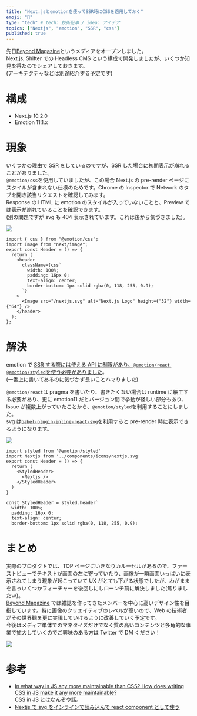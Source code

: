 ```yaml
---
title: "Next.jsとemotionを使ってSSR時にCSSを適用しておく"
emoji: "🍳"
type: "tech" # tech: 技術記事 / idea: アイデア
topics: ["Nextjs", "emotion", "SSR", "css"]
published: true
---
```


先日[Beyond Magazine](https://beyondmag.jp?utm_source=zenn)というメディアをオープンしました。  
Next.js, Shifter での Headless CMS という構成で開発しましたが、いくつか知見を得たのでシェアしておきます。  
(アーキテクチャなどは別途紹介する予定です)

# 構成

- Next.js 10.2.0
- Emotion 11.1.x

# 現象

いくつかの理由で SSR をしているのですが、SSR した場合に初期表示が崩れることがありました。  
`@emotion/css`を使用していましたが、この場合 Next.js の pre-render ページにスタイルが含まれない仕様のためです。Chrome の Inspector で Network のタブを開き該当リクエストを確認してみます。  
Response の HTML に emotion のスタイルが入っていないことと、Preview では表示が崩れていることを確認できます。  
(別の問題ですが svg も 404 表示されています。これは後から気づきました)。

![](https://storage.googleapis.com/zenn-user-upload/d5cs8iakc7i4r73mc2txrjtm45de)

```tsx
import { css } from "@emotion/css";
import Image from "next/image";
export const Header = () => {
  return (
    <header
      className={css`
        width: 100%;
        padding: 16px 0;
        text-align: center;
        border-bottom: 1px solid rgba(0, 118, 255, 0.9);
      `}
    >
      <Image src="/nextjs.svg" alt="Next.js Logo" height={"32"} width={"64"} />
    </header>
  );
};
```

# 解決

emotion で [SSR する際には使える API に制限があり、`@emotion/react`, `@emotion/styled`を使う必要がありました](https://emotion.sh/docs/ssr)。  
(一番上に書いてあるのに気づかず長いことハマりました)

`@emotion/react`は pragma を書いたり、書きたくない場合は runtime に細工する必要があり、更に emotion11 だとバージョン間で挙動が怪しい部分もあり、Issue が複数上がっていたことから、`@emotion/styled`を利用することにしました。  
svg は[`babel-plugin-inline-react-svg`](https://github.com/airbnb/babel-plugin-inline-react-svg)を利用すると pre-render 時に表示できるようになります。

![](https://storage.googleapis.com/zenn-user-upload/0yflv0mk52dzhff54d4ars24rd9i)

```tsx
import styled from '@emotion/styled'
import Nextjs from '../components/icons/nextjs.svg'
export const Header = () => {
  return (
    <StyledHeader>
      <Nextjs />
    </StyledHeader>
  )
}

const StyledHeader = styled.header`
  width: 100%;
  padding: 16px 0;
  text-align: center;
  border-bottom: 1px solid rgba(0, 118, 255, 0.9);
```

# まとめ

実際のプロダクトでは、TOP ページにいきなりカルーセルがあるので、ファーストビューでテキストが画面の左に寄っていたり、画像が一瞬画面いっぱいに表示されてしまう現象が起こっていて UX がとても下がる状態でしたが、わがままを言っいくつかフィーチャーを後回しにしローンチ前に解決しました(焦りましたｗ)。  
[Beyond Magazine](https://beyondmag.jp?utm_source=zenn) では雑誌を作ってきたメンバーを中心に高いデザイン性を目指しています。特に画像のクリエイティブのレベルが高いので、Web の技術者がその世界観を更に実現していけるように改善していく予定です。  
今後はメディア単体でのマネタイズだけでなく質の高いコンテンツと多角的な事業で拡大していくのでご興味のある方は Twitter で DM ください！

![](https://storage.googleapis.com/zenn-user-upload/umo6g8r6dcoj4pz2poy8srgbq8xn)

# 参考

- [In what way is JS any more maintainable than CSS? How does writing CSS in JS make it any more maintainable?](https://gist.github.com/threepointone/731b0c47e78d8350ae4e105c1a83867d)  
  CSS in JS とはなんぞや話。
- [Nextjs で svg をインラインで読み込んで react component として使う](https://naporitan.hatenablog.com/entry/2020/12/28/143545)
